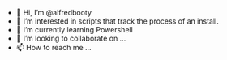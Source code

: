 - 👋 Hi, I’m @alfredbooty
- 👀 I’m interested in scripts that track the process of an install.
- 🌱 I’m currently learning Powershell
- 💞️ I’m looking to collaborate on ...
- 📫 How to reach me ...

<!---
alfredbooty/alfredbooty is a ✨ special ✨ repository because its `README.md` (this file) appears on your GitHub profile.
You can click the Preview link to take a look at your changes.
--->
